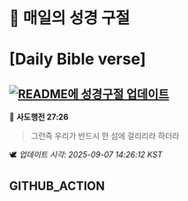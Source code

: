 # 🙏 매일의 성경 구절
# [Daily Bible verse]
## [![README에 성경구절 업데이트](https://github.com/DONGSUKA/first_test/actions/workflows/update-readme-bible.yml/badge.svg)](https://github.com/DONGSUKA/first_test/actions/workflows/update-readme-bible.yml)
<!-- START_BIBLE_VERSE -->
📖 **사도행전 27:26**
> 그런즉 우리가 반드시 한 섬에 걸리리라 하더라

🕊️ _업데이트 시각: 2025-09-07 14:26:12 KST_
  <!-- END_BIBLE_VERSE -->
## GITHUB_ACTION
